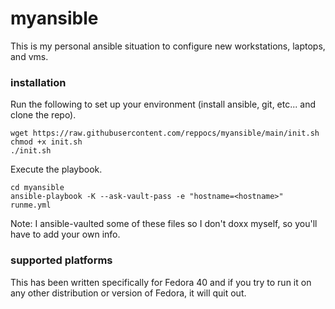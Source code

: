 # myansible
This is my personal ansible situation to configure new workstations, laptops, and vms.

### installation
Run the following to set up your environment (install ansible, git, etc... and clone the repo).

```
wget https://raw.githubusercontent.com/reppocs/myansible/main/init.sh
chmod +x init.sh
./init.sh
```
Execute the playbook.

```
cd myansible
ansible-playbook -K --ask-vault-pass -e "hostname=<hostname>" runme.yml
```

Note: I ansible-vaulted some of these files so I don't doxx myself, so you'll have to add your own info.

### supported platforms

This has been written specifically for Fedora 40 and if you try to run it on any other distribution or version of Fedora, it will quit out.